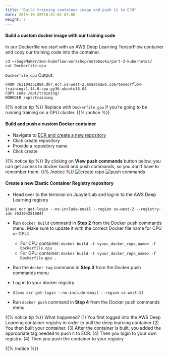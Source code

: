 ```yaml
---
title: "Build training container image and push it to ECR"
date: 2019-10-28T16:51:02-07:00
weight: 7
---
```


#### Build a custom docker image with our training code

In our Dockerfile we start with an AWS Deep Learning TensorFlow container and copy our training code into the container.

```
cd ~/SageMaker/aws-kubeflow-workshop/notebooks/part-3-kubernetes/
cat Dockerfile.cpu
```
`Dockerfile.cpu` Output:
```
FROM 763104351884.dkr.ecr.us-west-2.amazonaws.com/tensorflow-training:1.14.0-cpu-py36-ubuntu16.04
COPY code /opt/training/
WORKDIR /opt/training
```

{{% notice tip %}}
Replace with `Dockerfile.gpu` if you're going to be running training on a GPU cluster.
{{% /notice %}}

#### Build and push a custom Docker container

* Navigate to [ECR and create a new repository](https://console.aws.amazon.com/ecr/home)
* Click create repository
* Provide a repository name
* Click create

{{% notice tip %}}
By clicking on **View push commands** button below, you can get access to docker build and push commands, so you don't have to remember them.
{{% /notice %}}
![create repo](/images/eks/create_repo.png)
![push commands](/images/eks/push_commands.png)
#### Create a new Elastic Container Registry repository

* Head over to the terminal on JupyterLab and log-in to the AWS Deep Learning registry
```
$(aws ecr get-login --no-include-email --region us-west-2 --registry-ids 763104351884)
```
* Run `docker build` command in **Step 2** from the Docker push commands menu. Make sure to update it with the correct Docker file name for CPU or GPU:
  * For CPU container: `docker build -t <your_docker_repo_name> -f Dockerfile.cpu .`
  * For GPU container: `docker build -t <your_docker_repo_name> -f Dockerfile.gpu .`
* Run the `docker tag` command in **Step 3** from the Docker push commands menu

* Log in to your docker registry
 * `$(aws ecr get-login --no-include-email --region us-west-2)`

* Run `docker push` command in **Step 4** from the Docker push commands menu

{{% notice tip %}}
What happened?
(1) You first logged into the AWS Deep Learning container registry in order to pull the deep learning container (2) You then built your container. (3) After the container is built, you added the appropriate tag needed to push it to ECR. (4) Then you login to your own registry. (4) Then you push the container to your registry

{{% /notice %}}
